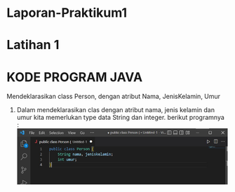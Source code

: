 # Laporan-Praktikum1
# Latihan 1

# KODE PROGRAM JAVA
Mendeklarasikan class Person, dengan atribut Nama, JenisKelamin, Umur

1. Dalam mendeklarasikan clas dengan atribut nama, jenis kelamin dan umur kita memerlukan type data String dan integer. berikut programnya :
![Gambar](Screenshot/deklarasi.jpg)

